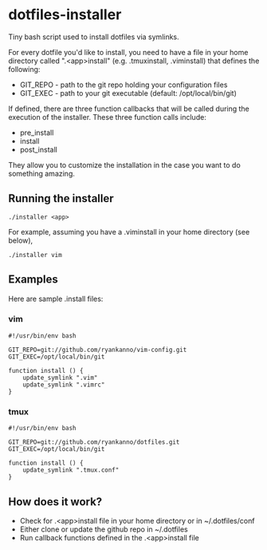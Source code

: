dotfiles-installer
==================

Tiny bash script used to install dotfiles via symlinks.

For every dotfile you'd like to install, you need to have a file in your home
directory called ".&lt;app&gt;install" (e.g. .tmuxinstall, .viminstall)
that defines the following:

  - GIT_REPO - path to the git repo holding your configuration files
  - GIT_EXEC - path to your git executable (default: /opt/local/bin/git)

If defined, there are three function callbacks that will be called during the
execution of the installer.  These three function calls include:

  - pre_install
  - install
  - post_install

They allow you to customize the installation in the case you want to do
something amazing.

## Running the installer

`./installer <app>`

For example, assuming you have a .viminstall in your home directory (see below),

`./installer vim`

## Examples

Here are sample .<app>install files:

### vim

    #!/usr/bin/env bash

    GIT_REPO=git://github.com/ryankanno/vim-config.git
    GIT_EXEC=/opt/local/bin/git

    function install () {
        update_symlink ".vim"
        update_symlink ".vimrc"
    }

### tmux

    #!/usr/bin/env bash

    GIT_REPO=git://github.com/ryankanno/dotfiles.git
    GIT_EXEC=/opt/local/bin/git

    function install () {
        update_symlink ".tmux.conf"
    }

## How does it work?

  - Check for .&lt;app&gt;install file in your home directory or in ~/.dotfiles/conf
  - Either clone or update the github repo in ~/.dotfiles
  - Run callback functions defined in the .&lt;app&gt;install file
